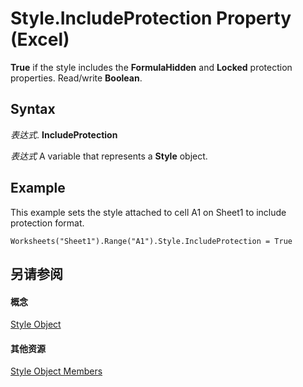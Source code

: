 
# Style.IncludeProtection Property (Excel)

 **True** if the style includes the **FormulaHidden** and **Locked** protection properties. Read/write **Boolean**.


## Syntax

 _表达式_. **IncludeProtection**

 _表达式_ A variable that represents a **Style** object.


## Example

This example sets the style attached to cell A1 on Sheet1 to include protection format.


```
Worksheets("Sheet1").Range("A1").Style.IncludeProtection = True
```


## 另请参阅


#### 概念


[Style Object](3c1e9184-0075-5f46-9a1a-0b61d874d1f8.md)
#### 其他资源


[Style Object Members](http://msdn.microsoft.com/library/78f477c9-4033-e7c5-fc3d-7ba025392d31%28Office.15%29.aspx)